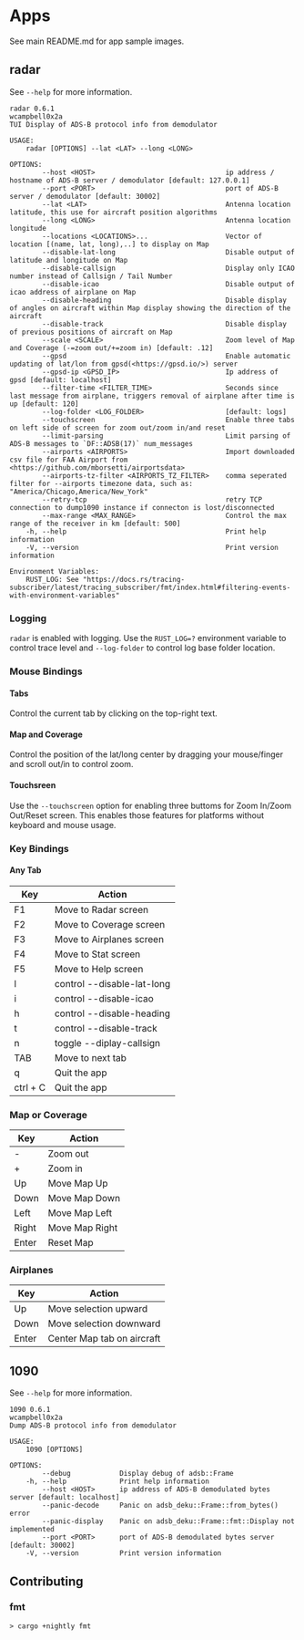 # Apps

See main README.md for app sample images.

## radar
See `--help` for more information.
```
radar 0.6.1
wcampbell0x2a
TUI Display of ADS-B protocol info from demodulator

USAGE:
    radar [OPTIONS] --lat <LAT> --long <LONG>

OPTIONS:
        --host <HOST>                                ip address / hostname of ADS-B server / demodulator [default: 127.0.0.1]
        --port <PORT>                                port of ADS-B server / demodulator [default: 30002]
        --lat <LAT>                                  Antenna location latitude, this use for aircraft position algorithms
        --long <LONG>                                Antenna location longitude
        --locations <LOCATIONS>...                   Vector of location [(name, lat, long),..] to display on Map
        --disable-lat-long                           Disable output of latitude and longitude on Map
        --disable-callsign                           Display only ICAO number instead of Callsign / Tail Number
        --disable-icao                               Disable output of icao address of airplane on Map
        --disable-heading                            Disable display of angles on aircraft within Map display showing the direction of the aircraft
        --disable-track                              Disable display of previous positions of aircraft on Map
        --scale <SCALE>                              Zoom level of Map and Coverage (-=zoom out/+=zoom in) [default: .12]
        --gpsd                                       Enable automatic updating of lat/lon from gpsd(<https://gpsd.io/>) server
        --gpsd-ip <GPSD_IP>                          Ip address of gpsd [default: localhost]
        --filter-time <FILTER_TIME>                  Seconds since last message from airplane, triggers removal of airplane after time is up [default: 120]
        --log-folder <LOG_FOLDER>                    [default: logs]
        --touchscreen                                Enable three tabs on left side of screen for zoom out/zoom in/and reset
        --limit-parsing                              Limit parsing of ADS-B messages to `DF::ADSB(17)` num_messages
        --airports <AIRPORTS>                        Import downloaded csv file for FAA Airport from <https://github.com/mborsetti/airportsdata>
        --airports-tz-filter <AIRPORTS_TZ_FILTER>    comma seperated filter for --airports timezone data, such as: "America/Chicago,America/New_York"
        --retry-tcp                                  retry TCP connection to dump1090 instance if connecton is lost/disconnected
        --max-range <MAX_RANGE>                      Control the max range of the receiver in km [default: 500]
    -h, --help                                       Print help information
    -V, --version                                    Print version information

Environment Variables:
    RUST_LOG: See "https://docs.rs/tracing-subscriber/latest/tracing_subscriber/fmt/index.html#filtering-events-with-environment-variables"
```

### Logging
`radar` is enabled with logging. Use the `RUST_LOG=?` environment variable to control trace level and `--log-folder` to control log base folder location.

### Mouse Bindings
#### Tabs
Control the current tab by clicking on the top-right text.

#### Map and Coverage
Control the position of the lat/long center by dragging your mouse/finger and scroll out/in to control zoom.

#### Touchsreen
Use the `--touchscreen` option for enabling three buttoms for Zoom In/Zoom Out/Reset screen.
This enables those features for platforms without keyboard and mouse usage.

### Key Bindings

#### Any Tab
|  Key     |  Action                    |
| -------- | -------------------------- |
| F1       | Move to Radar screen       |
| F2       | Move to Coverage screen    |
| F3       | Move to Airplanes screen   |
| F4       | Move to Stat screen        |
| F5       | Move to Help screen        |
| l        | control --disable-lat-long |
| i        | control --disable-icao     |
| h        | control --disable-heading  |
| t        | control --disable-track    |
| n        | toggle --diplay-callsign   |
| TAB      | Move to next tab           |
| q        | Quit the app               |
| ctrl + C | Quit the app               |


### Map or Coverage
|  Key  |  Action                    |
| ----- | -------------------------- |
| -     | Zoom out                   |
| +     | Zoom in                    |
| Up    | Move Map Up                |
| Down  | Move Map Down              |
| Left  | Move Map Left              |
| Right | Move Map Right             |
| Enter | Reset Map                  |

### Airplanes
|  Key  |  Action                    |
| ----- | -------------------------- |
| Up    | Move selection upward      |
| Down  | Move selection downward    |
| Enter | Center Map tab on aircraft |

## 1090
See `--help` for more information.
```
1090 0.6.1
wcampbell0x2a
Dump ADS-B protocol info from demodulator

USAGE:
    1090 [OPTIONS]

OPTIONS:
        --debug            Display debug of adsb::Frame
    -h, --help             Print help information
        --host <HOST>      ip address of ADS-B demodulated bytes server [default: localhost]
        --panic-decode     Panic on adsb_deku::Frame::from_bytes() error
        --panic-display    Panic on adsb_deku::Frame::fmt::Display not implemented
        --port <PORT>      port of ADS-B demodulated bytes server [default: 30002]
    -V, --version          Print version information
```


## Contributing

### fmt
```text
> cargo +nightly fmt
```
